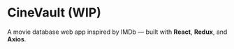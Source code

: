 # CineVault (WIP)

A movie database web app inspired by IMDb — built with **React**, **Redux**, and **Axios**.
